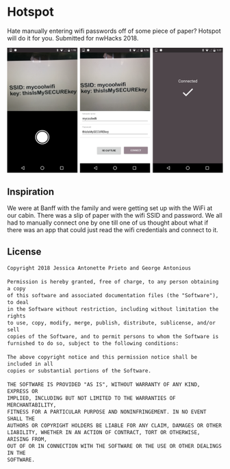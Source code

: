 # Hotspot

Hate manually entering wifi passwords off of some piece of paper? Hotspot will do it for you. Submitted for nwHacks 2018.

![App flow screenshot](docs/screenshots/app_walkthrough.png)

## Inspiration

We were at Banff with the family and were getting set up with the WiFi at our cabin. There was a slip of paper with the wifi SSID and password. We all had to manually connect one by one till one of us thought about what if there was an app that could just read the wifi credentials and connect to it.

## License

```
Copyright 2018 Jessica Antonette Prieto and George Antonious

Permission is hereby granted, free of charge, to any person obtaining a copy
of this software and associated documentation files (the "Software"), to deal
in the Software without restriction, including without limitation the rights
to use, copy, modify, merge, publish, distribute, sublicense, and/or sell
copies of the Software, and to permit persons to whom the Software is
furnished to do so, subject to the following conditions:

The above copyright notice and this permission notice shall be included in all
copies or substantial portions of the Software.

THE SOFTWARE IS PROVIDED "AS IS", WITHOUT WARRANTY OF ANY KIND, EXPRESS OR
IMPLIED, INCLUDING BUT NOT LIMITED TO THE WARRANTIES OF MERCHANTABILITY,
FITNESS FOR A PARTICULAR PURPOSE AND NONINFRINGEMENT. IN NO EVENT SHALL THE
AUTHORS OR COPYRIGHT HOLDERS BE LIABLE FOR ANY CLAIM, DAMAGES OR OTHER
LIABILITY, WHETHER IN AN ACTION OF CONTRACT, TORT OR OTHERWISE, ARISING FROM,
OUT OF OR IN CONNECTION WITH THE SOFTWARE OR THE USE OR OTHER DEALINGS IN THE
SOFTWARE.
```